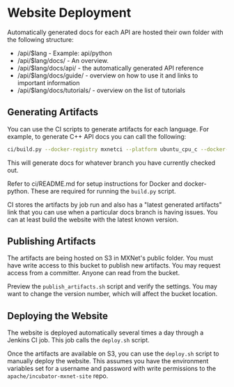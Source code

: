 # Website Deployment

Automatically generated docs for each API are hosted their own folder with the following structure:
* /api/$lang - Example: api/python
* /api/$lang/docs/ - An overview.
* /api/$lang/docs/api/ - the automatically generated API reference
* /api/$lang/docs/guide/ - overview on how to use it and links to important information
* /api/$lang/docs/tutorials/ - overview on the list of tutorials


## Generating Artifacts

You can use the CI scripts to generate artifacts for each language. For example, to generate C++ API docs you can call the following:

```bash
ci/build.py --docker-registry mxnetci --platform ubuntu_cpu_c --docker-build-retries 3 --shm-size 500m /work/runtime_functions.sh build_c_docs
```

This will generate docs for whatever branch you have currently checked out.

Refer to ci/README.md for setup instructions for Docker and docker-python. These are required for running the `build.py` script.

CI stores the artifacts by job run and also has a "latest generated artifacts" link that you can use when a particular docs branch is having issues. You can at least build the website with the latest known version.


## Publishing Artifacts

The artifacts are being hosted on S3 in MXNet's public folder. You must have write access to this bucket to publish new artifacts. You may request access from a committer. Anyone can read from the bucket.

Preview the `publish_artifacts.sh` script and verify the settings. You may want to change the version number, which will affect the bucket location.

## Deploying the Website

The website is deployed automatically several times a day through a Jenkins CI job. This job calls the `deploy.sh` script.

Once the artifacts are available on S3, you can use the `deploy.sh` script to manually deploy the website. This assumes you have the environment variables set for a username and password with write permissions to the `apache/incubator-mxnet-site` repo.
